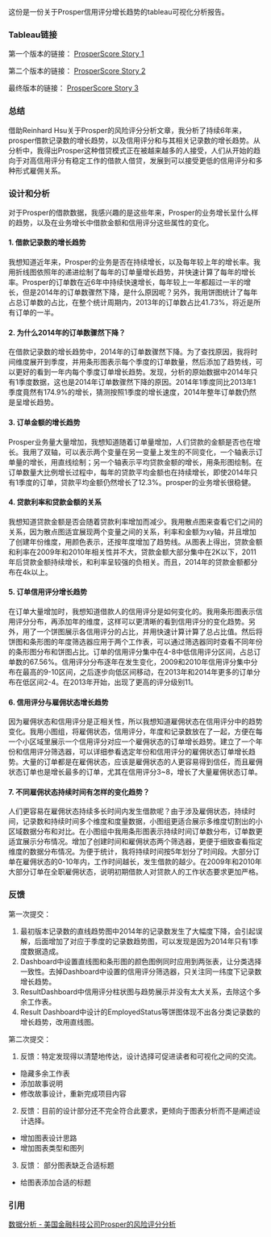 这份是一份关于Prosper信用评分增长趋势的tableau可视化分析报告。

### Tableau链接

第一个版本的链接：
[ProsperScore Story 1](https://public.tableau.com/profile/louis4937#!/vizhome/ProsperScoreStory1/ProsperScoreStory1)

第二个版本的链接：
[ProsperScore Story 2](https://public.tableau.com/profile/louis4937#!/vizhome/ProsperScoreStory2/ProsperScoreStory1)

最终版本的链接：
[ProsperScore Story 3](https://public.tableau.com/profile/louis4937#!/vizhome/ProsperScoreStory3/ProsperScoreStory)

### 总结
借助Reinhard Hsu关于Prosper的风险评分分析文章，我分析了持续6年来，prosper借款记录数的增长趋势，以及信用评分和与其相关记录数的增长趋势。从分析中，我得出Prosper这种借贷模式正在被越来越多的人接受，人们从开始的趋向于对高信用评分有稳定工作的借款人借贷，发展到可以接受更低的信用评分和多种形式雇佣关系。

### 设计和分析
对于Prosper的借款数据，我感兴趣的是这些年来，Prosper的业务增长呈什么样的趋势，以及在业务增长中借款金额和信用评分这些属性的变化。

#### 1. 借款记录数的增长趋势
我想知道近年来，Prosper的业务是否在持续增长，以及每年较上年的增长率。我用折线图依照年的递进绘制了每年的订单量增长趋势，并快速计算了每年的增长率。Prosper的订单数在近6年中持续快速增长，每年较上一年都超过一半的增长，但是2014年的订单数骤然下降，是什么原因呢？另外，我用饼图统计了每年占总订单数的占比，在整个统计周期内，2013年的订单数占比41.73%，将近是所有订单的一半。

#### 2. 为什么2014年的订单数骤然下降？
在借款记录数的增长趋势中，2014年的订单数骤然下降。为了查找原因，我将时间维度展开到季度，并用条形图表示每个季度的订单数量，然后添加了趋势线，可以更好的看到一年内每个季度订单增长趋势。发现，分析的原始数据中2014年只有1季度数据，这也是2014年订单数骤然下降的原因。2014年1季度同比2013年1季度竟然有174.9%的增长，猜测按照1季度的增长速度，2014年整年订单数仍然是呈增长趋势。

#### 3. 订单金额的增长趋势
Prosper业务量大量增加，我想知道随着订单量增加，人们贷款的金额是否也在增长。我用了双轴，可以表示两个变量在另一变量上发生的不同变化，一个轴表示订单量的增长，用直线绘制；另一个轴表示平均贷款金额的增长，用条形图绘制。在订单数量大比例增长过程中，每年的贷款平均金额也在持续增长，即使2014年只有1季度的订单，贷款平均金额仍然增长了12.3%。prosper的业务增长很稳健。

#### 4. 贷款利率和贷款金额的关系
我想知道贷款金额是否会随着贷款利率增加而减少。我用散点图来查看它们之间的关系，因为散点图适宜展现两个变量之间的关系，利率和金额为xy轴，并且增加了创建年份维度，用颜色表示，还按年度增加了趋势线。从图表上得出，贷款金额和利率在2009年和2010年相关性并不大，贷款金额大部分集中在2K以下，2011年后贷款金额持续增长，和利率呈较强的负相关。而且，2014年的贷款金额都分布在4k以上。

#### 5. 订单信用评分增长趋势
在订单大量增加时，我想知道借款人的信用评分是如何变化的。我用条形图表示信用评分分布，再添加年的维度，这样可以更清晰的看到信用评分的变化趋势。另外，用了一个饼图展示各信用评分的占比，并用快速计算计算了总占比值。然后将饼图和条形图的年度筛选器应用于两个工作表，可以通过筛选器同时查看不同年份的条形图分布和饼图占比。订单的信用评分集中在4-8中低信用评分区间，占总订单数的67.56%。信用评分分布逐年在发生变化，2009和2010年信用评分集中分布在最高的9-10区间，之后逐步向低区间移动，在2013年和2014年更多的订单分布在低区间2-4。在2013年开始，出现了更高的评分级别11。

#### 6. 信用评分与雇佣状态增长趋势
因为雇佣状态和信用评分是正相关性，所以我想知道雇佣状态在信用评分中的趋势变化。我用小图组，将雇佣状态，信用评分，年度和记录数放在了一起，方便在每一个小区域里展示一个信用评分对应一个雇佣状态的订单增长趋势。建立了一个年份和信用评分筛选器，可以详细参看选定年份和信用评分的雇佣状态订单增长趋势。大量的订单都是在雇佣状态，应该是雇佣状态的人更容易得到信任，而且雇佣状态订单也是增长最多的订单，尤其在信用评分3~8，增长了大量雇佣状态订单。

#### 7. 不同雇佣状态持续时间有怎样的变化趋势？
人们更容易在雇佣状态持续多长时间内发生借款呢？由于涉及雇佣状态，持续时间，记录数和持续时间多个维度和度量数据，小图组更适合展示多维度切割出的小区域数据分布和对比。在小图组中我用条形图表示持续时间订单数分布，订单数更适宜展示分布情况。增加了创建时间和雇佣状态两个筛选器，更便于细致查看指定维度的数据分布情况。为便于统计，我将持续时间按5年划分了时间段。大部分订单在雇佣状态的0-10年内，工作时间越长，发生借款的越少。在2009年和2010年大部分订单在全职雇佣状态，说明初期借款人对贷款人的工作状态要求更加严格。

### 反馈
第一次提交：
1. 最初版本记录数的直线趋势图中2014年的记录数发生了大幅度下降，会引起误解，后面增加了对应于季度的记录数趋势图，可以发现是因为2014年只有1季度数据造成。
2. Dashboard中设置直线图和条形图的颜色图例同时应用到两张表，让分类选择一致性。去掉Dashboard中设置的信用评分筛选器，只关注同一纬度下记录数增长趋势。
3. ResultDashboard中信用评分柱状图与趋势展示并没有太大关系，去除这个多余工作表。
4. Result Dashboard中设计的EmployedStatus等饼图体现不出各分类记录数的增长趋势，改用直线图。

第二次提交： 
1. 反馈：特定发现得以清楚地传达，设计选择可促进读者和可视化之间的交流。
 - 隐藏多余工作表
 - 添加故事说明
 - 修改故事设计，重新完成项目内容
2. 反馈：目前的设计部分还不完全符合此要求，更倾向于图表分析而不是阐述设计选择。
 - 增加图表设计思路
 - 增加图表类型和图列
3. 反馈： 部分图表缺乏合适标题
 - 给图表添加合适的标题

### 引用
[数据分析 - 美国金融科技公司Prosper的风险评分分析](https://www.cnblogs.com/msdynax/p/8119912.html)

